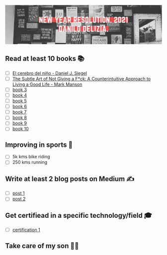 <div align="center">
  <img src="https://github.com/ddelizia/new-year-resolution/raw/main/images/NewYearResolution2021.png">
</div>

## Read at least 10 books 📚

 - [ ] [El cerebro del niño - Daniel J. Siegel](https://amzn.to/37T2Cdm)
 - [ ] [The Subtle Art of Not Giving a F*ck: A Counterintuitive Approach to Living a Good Life - Mark Manson](https://amzn.to/3nP0NUd)
 - [ ] [book 3](#)
 - [ ] [book 4](#)
 - [ ] [book 5](#)
 - [ ] [book 6](#)
 - [ ] [book 7](#)
 - [ ] [book 8](#)
 - [ ] [book 9](#)
 - [ ] [book 10](#)
 
## Improving in sports 🏅

 - [ ] 5k kms bike riding
 - [ ] 250 kms running
 
## Write at least 2 blog posts on Medium ✍️

 - [ ] [post 1](#)
 - [ ] [post 2](#)

## Get certifiead in a specific technology/field 🎓

 - [ ] [certification 1](#)

## Take care of my son 👨‍👦

